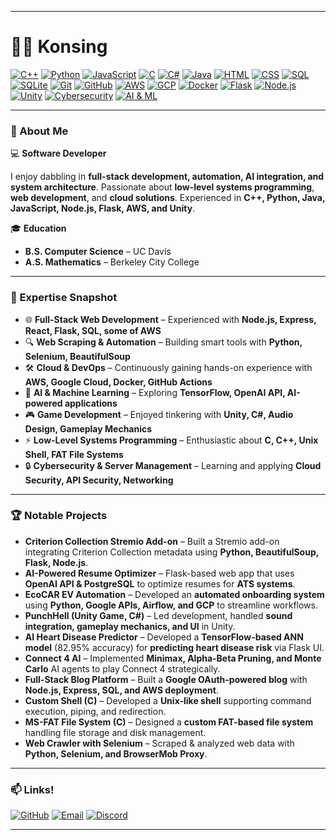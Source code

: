 
---

# 👨‍💻 Konsing  

[![C++](https://img.shields.io/badge/-C++-00599C?style=flat-square&logo=c%2B%2B&logoColor=white)](#)
[![Python](https://img.shields.io/badge/-Python-3776AB?style=flat-square&logo=python&logoColor=white)](#)
[![JavaScript](https://img.shields.io/badge/-JavaScript-F7DF1E?style=flat-square&logo=javascript&logoColor=black)](#)
[![C](https://img.shields.io/badge/-C-A8B9CC?style=flat-square&logo=c&logoColor=white)](#)
[![C#](https://img.shields.io/badge/-C%23-239120?style=flat-square&logo=c-sharp&logoColor=white)](#)
[![Java](https://img.shields.io/badge/-Java-007396?style=flat-square&logo=java&logoColor=white)](#)
[![HTML](https://img.shields.io/badge/-HTML-E34F26?style=flat-square&logo=html5&logoColor=white)](#)
[![CSS](https://img.shields.io/badge/-CSS-1572B6?style=flat-square&logo=css3&logoColor=white)](#)
[![SQL](https://img.shields.io/badge/-SQL-4479A1?style=flat-square&logo=mysql&logoColor=white)](#)
[![SQLite](https://img.shields.io/badge/-SQLite-003B57?style=flat-square&logo=sqlite&logoColor=white)](#)
[![Git](https://img.shields.io/badge/-Git-F05032?style=flat-square&logo=git&logoColor=white)](#)
[![GitHub](https://img.shields.io/badge/-GitHub-181717?style=flat-square&logo=github&logoColor=white)](#)
[![AWS](https://img.shields.io/badge/-AWS-232F3E?style=flat-square&logo=amazon-aws&logoColor=white)](#)
[![GCP](https://img.shields.io/badge/-Google%20Cloud-4285F4?style=flat-square&logo=google-cloud&logoColor=white)](#)
[![Docker](https://img.shields.io/badge/-Docker-2496ED?style=flat-square&logo=docker&logoColor=white)](#)
[![Flask](https://img.shields.io/badge/-Flask-000000?style=flat-square&logo=flask&logoColor=white)](#)
[![Node.js](https://img.shields.io/badge/-Node.js-339933?style=flat-square&logo=node.js&logoColor=white)](#)
[![Unity](https://img.shields.io/badge/-Unity-000000?style=flat-square&logo=unity&logoColor=white)](#)
[![Cybersecurity](https://img.shields.io/badge/-Cybersecurity-003B57?style=flat-square&logo=caddy&logoColor=white)](#)
[![AI & ML](https://img.shields.io/badge/-AI%20%26%20ML-FF6F00?style=flat-square&logo=tensorflow&logoColor=white)](#)

---

### 🚀 About Me  
💻 **Software Developer**

I enjoy dabbling in **full-stack development, automation, AI integration, and system architecture**. Passionate about **low-level systems programming**, **web development**, and **cloud solutions**. Experienced in **C++, Python, Java, JavaScript, Node.js, Flask, AWS, and Unity**.

🎓 **Education**  
- **B.S. Computer Science** – UC Davis
- **A.S. Mathematics** – Berkeley City College 

---

### 💼 Expertise Snapshot  
- 🌐 **Full-Stack Web Development** – Experienced with **Node.js, Express, React, Flask, SQL, some of AWS**  
- 🔍 **Web Scraping & Automation** – Building smart tools with **Python, Selenium, BeautifulSoup**  
- 🛠 **Cloud & DevOps** – Continuously gaining hands-on experience with **AWS, Google Cloud, Docker, GitHub Actions**  
- 🧠 **AI & Machine Learning** – Exploring **TensorFlow, OpenAI API, AI-powered applications**  
- 🎮 **Game Development** – Enjoyed tinkering with **Unity, C#, Audio Design, Gameplay Mechanics**  
- ⚡ **Low-Level Systems Programming** – Enthusiastic about **C, C++, Unix Shell, FAT File Systems**  
- 🔒 **Cybersecurity & Server Management** – Learning and applying **Cloud Security, API Security, Networking**  

---

### 🏆 Notable Projects  
- **Criterion Collection Stremio Add-on** – Built a Stremio add-on integrating Criterion Collection metadata using **Python, BeautifulSoup, Flask, Node.js**.  
- **AI-Powered Resume Optimizer** – Flask-based web app that uses **OpenAI API & PostgreSQL** to optimize resumes for **ATS systems**.  
- **EcoCAR EV Automation** – Developed an **automated onboarding system** using **Python, Google APIs, Airflow, and GCP** to streamline workflows.  
- **PunchHell (Unity Game, C#)** – Led development, handled **sound integration, gameplay mechanics, and UI** in Unity.  
- **AI Heart Disease Predictor** – Developed a **TensorFlow-based ANN model** (82.95% accuracy) for **predicting heart disease risk** via Flask UI.  
- **Connect 4 AI** – Implemented **Minimax, Alpha-Beta Pruning, and Monte Carlo** AI agents to play Connect 4 strategically.  
- **Full-Stack Blog Platform** – Built a **Google OAuth-powered blog** with **Node.js, Express, SQL, and AWS deployment**.  
- **Custom Shell (C)** – Developed a **Unix-like shell** supporting command execution, piping, and redirection.  
- **MS-FAT File System (C)** – Designed a **custom FAT-based file system** handling file storage and disk management.  
- **Web Crawler with Selenium** – Scraped & analyzed web data with **Python, Selenium, and BrowserMob Proxy**.  

---

### 📫 Links!  
[![GitHub](https://img.shields.io/badge/-GitHub-181717?style=flat-square&logo=github&logoColor=white)](https://github.com/Konsing)   [![Email](https://img.shields.io/badge/-Email-D14836?style=flat-square&logo=gmail&logoColor=white)](mailto:ham.konsing@gmail.com)  [![Discord](https://img.shields.io/badge/-Discord-5865F2?style=flat-square&logo=discord&logoColor=white)](https://discord.com/users/308047857946984448)  

---
